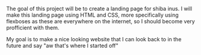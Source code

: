 The goal of this project will be to create a landing page for shiba inus. I will make this landing page using HTML and CSS, more specifically using flexboses as these are everywhere on the internet, so I should become very profficient with them. 

My goal is to make a nice looking website that I can look back to in the future and say "aw that's where I started off"